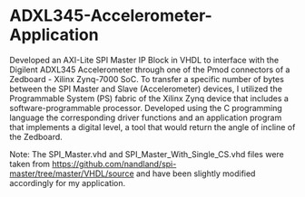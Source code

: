# ADXL345-Accelerometer-Application
Developed an AXI-Lite SPI Master IP Block in VHDL to interface with the Digilent ADXL345 Accelerometer through one of the Pmod connectors of a Zedboard - Xilinx Zynq-7000 SoC. To transfer a specific number of bytes between the SPI Master and Slave (Accelerometer) devices, I utilized the Programmable System (PS) fabric of the Xilinx Zynq device that includes a software-programmable processor. Developed using the C programming language the corresponding driver functions and an application program that implements a digital level, a tool that would return the angle of incline of the Zedboard.

Note: The SPI_Master.vhd and SPI_Master_With_Single_CS.vhd files were taken from https://github.com/nandland/spi-master/tree/master/VHDL/source and have been slightly modified accordingly for my application.
